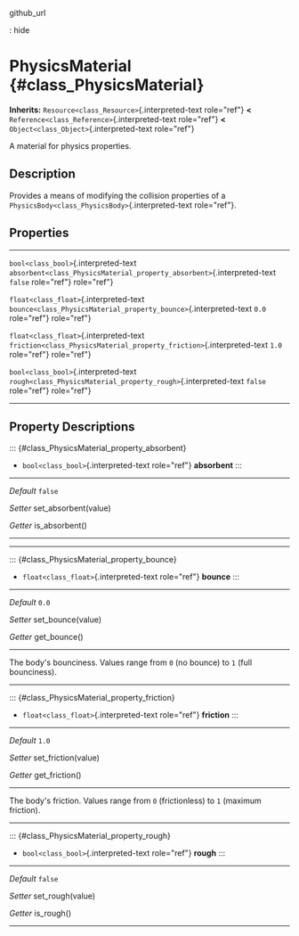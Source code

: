 github\_url

:   hide

PhysicsMaterial {#class_PhysicsMaterial}
===============

**Inherits:** `Resource<class_Resource>`{.interpreted-text role="ref"}
**\<** `Reference<class_Reference>`{.interpreted-text role="ref"} **\<**
`Object<class_Object>`{.interpreted-text role="ref"}

A material for physics properties.

Description
-----------

Provides a means of modifying the collision properties of a
`PhysicsBody<class_PhysicsBody>`{.interpreted-text role="ref"}.

Properties
----------

  ---------------------------------------- ------------------------------------------------------------------------- ---------
  `bool<class_bool>`{.interpreted-text     `absorbent<class_PhysicsMaterial_property_absorbent>`{.interpreted-text   `false`
  role="ref"}                              role="ref"}                                                               

  `float<class_float>`{.interpreted-text   `bounce<class_PhysicsMaterial_property_bounce>`{.interpreted-text         `0.0`
  role="ref"}                              role="ref"}                                                               

  `float<class_float>`{.interpreted-text   `friction<class_PhysicsMaterial_property_friction>`{.interpreted-text     `1.0`
  role="ref"}                              role="ref"}                                                               

  `bool<class_bool>`{.interpreted-text     `rough<class_PhysicsMaterial_property_rough>`{.interpreted-text           `false`
  role="ref"}                              role="ref"}                                                               
  ---------------------------------------- ------------------------------------------------------------------------- ---------

Property Descriptions
---------------------

::: {#class_PhysicsMaterial_property_absorbent}
-   `bool<class_bool>`{.interpreted-text role="ref"} **absorbent**
:::

  ----------- -----------------------
  *Default*   `false`

  *Setter*    set\_absorbent(value)

  *Getter*    is\_absorbent()
  ----------- -----------------------

------------------------------------------------------------------------

::: {#class_PhysicsMaterial_property_bounce}
-   `float<class_float>`{.interpreted-text role="ref"} **bounce**
:::

  ----------- --------------------
  *Default*   `0.0`

  *Setter*    set\_bounce(value)

  *Getter*    get\_bounce()
  ----------- --------------------

The body\'s bounciness. Values range from `0` (no bounce) to `1` (full
bounciness).

------------------------------------------------------------------------

::: {#class_PhysicsMaterial_property_friction}
-   `float<class_float>`{.interpreted-text role="ref"} **friction**
:::

  ----------- ----------------------
  *Default*   `1.0`

  *Setter*    set\_friction(value)

  *Getter*    get\_friction()
  ----------- ----------------------

The body\'s friction. Values range from `0` (frictionless) to `1`
(maximum friction).

------------------------------------------------------------------------

::: {#class_PhysicsMaterial_property_rough}
-   `bool<class_bool>`{.interpreted-text role="ref"} **rough**
:::

  ----------- -------------------
  *Default*   `false`

  *Setter*    set\_rough(value)

  *Getter*    is\_rough()
  ----------- -------------------
